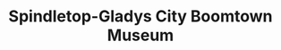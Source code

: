 ---
layout: repo
title: "Spindletop-Gladys City Boomtown Museum"
id: 16900
permalink: repos/16900/
---